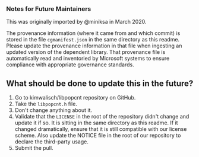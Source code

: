### Notes for Future Maintainers

This was originally imported by @miniksa in March 2020.

The provenance information (where it came from and which commit) is stored in the file `cgmanifest.json` in the same directory as this readme.
Please update the provenance information in that file when ingesting an updated version of the dependent library.
That provenance file is automatically read and inventoried by Microsoft systems to ensure compliance with appropriate governance standards.

## What should be done to update this in the future?

1. Go to kimwalisch/libpopcnt repository on GitHub.
2. Take the `libpopcnt.h` file.
3. Don't change anything about it.
4. Validate that the `LICENSE` in the root of the repository didn't change and update it if so. It is sitting in the same directory as this readme. 
   If it changed dramatically, ensure that it is still compatible with our license scheme. Also update the NOTICE file in the root of our repository to declare the third-party usage.
5. Submit the pull.

